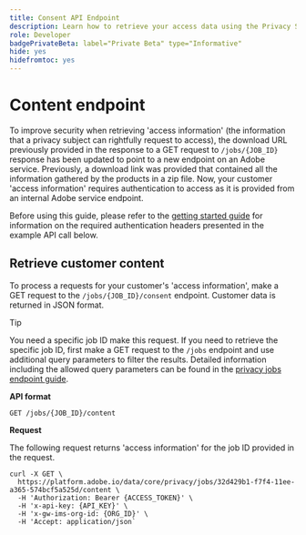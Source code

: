 ```yaml
---
title: Consent API Endpoint
description: Learn how to retrieve your access data using the Privacy Service API.
role: Developer
badgePrivateBeta: label="Private Beta" type="Informative"
hide: yes
hidefromtoc: yes
---
```

# Content endpoint

<!-- Q) Should this be called 'access information' or 'customer content'? -->

To improve security when retrieving 'access information' (the information that a privacy subject can rightfully request to access), the download URL previously provided in the response to a GET request to `/jobs/{JOB_ID}` response has been updated to point to a new endpoint on an Adobe service. Previously, a download link was provided that contained all the information gathered by the products in a zip file. Now, your customer 'access information' requires authentication to access as it is provided from an internal Adobe service endpoint.

<!-- 
Alternate intro:
To improve security, the download URL that provides access to customer content has been updated to point to a new Adobe endpoint. As Adobe stores your customer data, providing that customer data through an Adobe endpoint improves security as authorization is required to access the endpoint. Customer data is now returned in JSON format by making a GET request to `/jobs/:JOB_ID/content`. 
-->

Before using this guide, please refer to the [getting started guide](./getting-started.md) for information on the required authentication headers presented in the example API call below.

<!-- Add in info about a singular job 

## Retrieve privacy job information

To retrieve information about a specific job, make a GET request to the /jobs endpoint and include the job's `jobId` in the path.
To retrieve information about a specific job, such as its current processing status, include that job's `jobId` in the path of a GET request to the `/jobs` endpoint.

**API format**

```http
GET /jobs/{JOB_ID}
```

**Request**

The following request retrieves the details of the job whose jobId is provided in the request path.

```shell
curl -X GET \
  https://platform.adobe.io/data/core/privacy/jobs/32d429b1-f7f4-11ee-a365-574bcf5a525d \
  -H 'Authorization: Bearer {ACCESS_TOKEN}' \
  -H 'x-api-key: {API_KEY}' \
  -H 'x-gw-ims-org-id: {ORG_ID}'
```

**Response**

A successful response returns the details of the specified job.

```json
{
    "jobId":"dbe3a6a6-f8e6-11ee-a365-8d1d6df81cc5",
    "requestId":"17129380910360540RX-753",
    "userKey":"1234",
    "action":"access",
    "status":"processing",
    "submittedBy":"tboyer@adobe.com",
    "createdDate":"04/12/2024 04:08 PM GMT",
    "lastModifiedDate":"04/12/2024 04:08 PM GMT",
    "userIds":[{
        "namespace":"ECID",
        "value":"1234",
        "type":"standard",
        "namespaceId":4,
        "isDeletedClientSide":false
        }],
    "productResponses":[{
        "product":"Identity",
        "retryCount":0,
        "processedDate":"04/12/2024 04:08 PM GMT",
        "productStatusResponse":{"status":"submitted"
        }}],
    "downloadUrl":"https://platform-stage.adobe.io/data/core/privacy/jobs/dbe3a6a6-f8e6-11ee-a365-8d1d6df81cc5/content",
    "regulation":"gdpr"
}
```
Splice in the info below to `productStatusResponse`:
                "status": "complete",
                "message": "submitted",
                "responseMsgCode": "PRVCY-6054-200",
                "responseMsgDetail": "PARTIALLY COMPLETED- Data not found for some requests, check results for more info.",
                "results": {
                  "processed": ["1123A4D5690B32A"],
                  "ignored": ["dsmith@acme.com"]

| Property | Description |
| --- | --- |
| `productStatusResponse` | Each object within the `productResponses` array contains information about the current status of the job with respect to a specific [!DNL Experience Cloud] application.|
| `productStatusResponse.status` | The job's current status category. See the table below for a list of [available status categories](#status-categories) and their corresponding meanings. |
| `productStatusResponse.message` | The job's specific status, corresponding to the status category. |
| `productStatusResponse.responseMsgCode` | A standard code for product response messages received by [!DNL Privacy Service]. The details of the message are provided under `responseMsgDetail`. |
| `productStatusResponse.responseMsgDetail` | A more detailed explanation of the job's status. Messages for similar statuses may vary between products.|
| `productStatusResponse.results` | For certain statuses, some products may return a `results` object that provides additional information not covered by `responseMsgDetail`. |
| `downloadURL` | If the status of the job is `complete`, this attribute provides a ... This endpoint is available to call for 60 days after the job completes. |

{style="table-layout:auto"}


| Property | Description |
| --- | --- |
| `xxx` | ... |
| `xxx` | ... |
| `xxx` | ... |
| `xxx` | ... |

{style="table-layout:auto"}


-->

## Retrieve customer content

To process a requests for your customer's 'access information', make a GET request to the `/jobs/{JOB_ID}/consent` endpoint. Customer data is returned in JSON format.

>[!TIP]
>
>You need a specific job ID make this request. If you need to retrieve the specific job ID, first make a GET request  to the `/jobs` endpoint and use additional query parameters to filter the results. Detailed information including the allowed query parameters can be found in the [privacy jobs endpoint guide](./privacy-jobs.md).

**API format**

```http
GET /jobs/{JOB_ID}/content
```

**Request**

The following request returns 'access information' for the job ID provided in the request.

```shell
curl -X GET \
  https://platform.adobe.io/data/core/privacy/jobs/32d429b1-f7f4-11ee-a365-574bcf5a525d/content \
  -H 'Authorization: Bearer {ACCESS_TOKEN}' \
  -H 'x-api-key: {API_KEY}' \
  -H 'x-gw-ims-org-id: {ORG_ID}' \ 
  -H 'Accept: application/json`
```





<!-- 
Why do we need this new /content endpoint?

 

Amazon, our new AEP customer, absolutely rejects the way we currently give customers their "access" data. It doesn't have good security, but even worse from their perspective is that they do not like that they have to download that data from their competitor, Microsoft Azure.

 

How does "access" data work now?

 

The way "access" jobs have been handled in the past is that we create a zipfile containing all the info gathered by the products. Then, in the GET /jobs/:JOB_ID response, we include a download link that points at an Azure blobstore file.

 

Here's an example query and response for a zipfile "access" job:

curl  --location --silent --show-error      \
      --request GET https://platform-stage.adobe.io/data/core/privacy/jobs/32d429b1-f7f4-11ee-a365-574bcf5a525d \
      --header "X-Api-Key: acp_privacy_gdpr"              \
      --header "X-Gw-Ims-Org-Id: 5D1328435BF324E90A49402A@AdobeOrg"     \
      --header "Authorization: Bearer $ACCESS_TOKEN" \
      --header "Accept: application/json, text/plain, */*"

Response (download URL is highlighted):

{
   "jobId":"32d429b1-f7f4-11ee-a365-574bcf5a525d",
   "requestId":"17128338691900206RX-591",
   "userKey":"testUserKey",
   "action":"access",
   "status":"complete",
   "submittedBy":"gdpradm@adobe.com",
   "createdDate"":""04/11/2024 11":11 AM GMT",""lastModifiedDate"":""04/11/2024 07":08 PM GMT",""userIds"":[{""namespace"":""email"",""value"":""test@adobe.com"",""type"":""standard"",""namespaceId"":6,""isDeletedClientSide"":false}],""productResponses"":[{""product"":""Profile"",""retryCount"":0,""processedDate"":""04/11/2024 07":08 PM GMT",""productStatusResponse"":{""status"":""complete"",""results"":"[
      {
         "\\""hygiene-beta\":[{\"BVrqzwVryrXrLfmnaG3v3KJg\":[{\"mergePolicyPrivacy\":\"NotFound\"}]}]},{\"prod\":[{\"BVrqzwVryrXrLfmnaG3v3KJg\":[{\"mergePolicyPrivacy\":\"NotFound\"}]}]},{\"privacy-sandbox\":[{\"BVrqzwVryrXrLfmnaG3v3KJg\":[{\"mergePolicyPrivacy\":\"NotFound\"}]}]},{\"test\":[{\"BVrqzwVryrXrLfmnaG3v3KJg\":[{\"mergePolicyPrivacy\":\"NotFound\"}]}]}]",
         "responseMsgCode":"PRVCY-6052-200",
         "responseMsgDetail":"Unknown user IDs are not applicable for this product."
      }
   }
],
"downloadUrl":"https://va7gdprdevblob.blob.core.windows.net/va7gdprdevblobpublic/usa/32d5c8dc73e8d32f90155839680236b7/32d429b1-f7f4-11ee-a365-574bcf5a525d/32d429b1-f7f4-11ee-a365-574bcf5a525d.zip",
"regulation":"gdpr"
}

 

This is bad security. It would be hard to guess that URL, but anybody who gets it can use it to download the data without any authorization at all.

 

Enabling a new way to get "access" data

 

We don't want to change to behavior for existing customers (yet), so we only use the new method for orgs that are flagged for this treatment. (That's why I mentioned in the first paragraph that you'd need two orgs in stage and two orgs in prod if you want to test this. You'd need a flagged org and a non-flagged org.) Currently, only two orgs are flagged to use the new download mechanism -- one in stage, and one in prod:

Stage: 0FCC747E56F59C747F000101@AdobeOrg "Duane DTM Test 4"
Prod:  D1B24FFF5C79185C0A495ECF@AdobeOrg "GDPR 2.0 Test Org QA"
So, if you have access to those orgs, and one other org in each environment, you'd be able to do your own test/demo calls. Otherwise, we can flag some orgs you do have access to.

 

What is the new way to get "access" data?

 

For a flagged org, we provide a different download URL. Instead of pointing to Azure blobstore, it points to a new endpoint on our own service, GET /jobs/:JOB_ID/content. We store the data for the customer, and provide it to them via that endpoint. ...

 

The new /content endpoint is more secure because it requires the usual "X-Api-Key: ..." and "Authorization: Bearer ..." headers.

 

Here's what GET /jobs/:JOB_ID results look like for an org that is flagged as "AWS". The call is the same:

curl  --location --silent --show-error      \

      --request GET https://platform-stage.adobe.io/data/core/privacy/jobs/dbe3a6a6-f8e6-11ee-a365-8d1d6df81cc5 \

      --header "X-Api-Key: acp_privacy_gdpr"              \

      --header "X-Gw-Ims-Org-Id: 0FCC747E56F59C747F000101@AdobeOrg"     \

      --header "Authorization: Bearer $ACCESS_TOKEN" \

      --header "Accept: application/json, text/plain, */*"

But the response provides a /content "downloadUrl":

{"jobId":"dbe3a6a6-f8e6-11ee-a365-8d1d6df81cc5","requestId":"17129380910360540RX-753","userKey":"1234","action":"access","status":"processing","submittedBy":"tboyer@adobe.com",createdDate":"04/12/2024 04:08 PM GMT","lastModifiedDate":"04/12/2024 04:08 PM GMT","userIds":[{"namespace":"ECID","value":"1234","type":"standard","namespaceId":4,"isDeletedClientSide":false}],"productResponses":[{"product":"Identity","retryCount":0,"processedDate":"04/12/2024 04:08 PM GMT","productStatusResponse":{"status":"submitted"}}],"downloadUrl":"https://platform-stage.adobe.io/data/core/privacy/jobs/dbe3a6a6-f8e6-11ee-a365-8d1d6df81cc5/content","regulation":"gdpr"}

 

 

Here's how you'd use that new kind of download URL:

curl --location  \

      'https://platform-stage.adobe.io/data/core/privacy/jobs/dbe3a6a6-f8e6-11ee-a365-8d1d6df81cc5/content'  \

      --header 'Content-Type: application/octet-stream'  \

      --header 'x-api-key: acp_privacy_gdpr'  \

      --header 'x-gw-ims-org-id: 0FCC747E56F59C747F000101@AdobeOrg'  \

      --header 'Authorization: Bearer '$ACCESS_TOKEN  \

      > dbe3a6a6-f8e6-11ee-a365-8d1d6df81cc5

 

Caveats

As of now, the new /content download URLs are only available for flagged orgs in STAGE. We have not yet promoted it to PROD.
The current implementation is buggy. We are working on fixing these issues in our current sprint:
The decision on whether to use the new /content download URL vs. the old zipfile download URL is currently being made based on the "X-Gw-Ims-Org-Id" (i.e., the gateway header). It should, instead, be based on the organization that created the job. This shouldn't matter to our customers, or you, because you can only see jobs that don't belong to your org if you're using a service token instead of a user token.
Normally, the "downloadUrl" is not present in the response JSON unless the job has status "complete". It appears that it is always being shown for flagged orgs, even before it's complete.
We seem to be providing a "downloadUrl" for all jobs of a flagged org -- even for "delete" jobs (which should never have a download URL).
 -->
